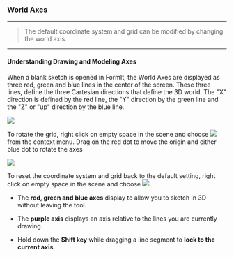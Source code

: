 ### World Axes

---
> The default coordinate system and grid can be modified by changing the world axis.

---

#### Understanding Drawing and Modeling Axes

When a blank sketch is opened in FormIt, the World Axes are displayed as three red, green and blue lines in the center of the screen. These three lines, define the three Cartesian directions that define the 3D world. The "X" direction is defined by the red line, the "Y" direction by the green line and the "Z" or "up" direction by the blue line.

![](images/GUID-2071F7B8-9E72-46C8-B37A-5D823E17515B-low.png)

To rotate the grid, right click on empty space in the scene and choose ![](images/GUID-D035D02F-480D-44A2-AE80-4B4FBF3A6117-low.png)from the context menu. Drag on the red dot to move the origin and either blue dot to rotate the axes

![](images/GUID-35918BD8-0867-423B-A6E6-A4960F6D6DD8-low.gif)

To reset the coordinate system and grid back to the default setting, right click on empty space in the scene and choose 
![](images/GUID-EB26F44B-70B2-404A-8A7C-57D094D888C3-low.png).

* The **red, green and blue axes** display to allow you to sketch in 3D without leaving the tool.

* The **purple axis** displays an axis relative to the lines you are currently drawing.

* Hold down the **Shift key** while dragging a line segment to **lock to the current axis**.
